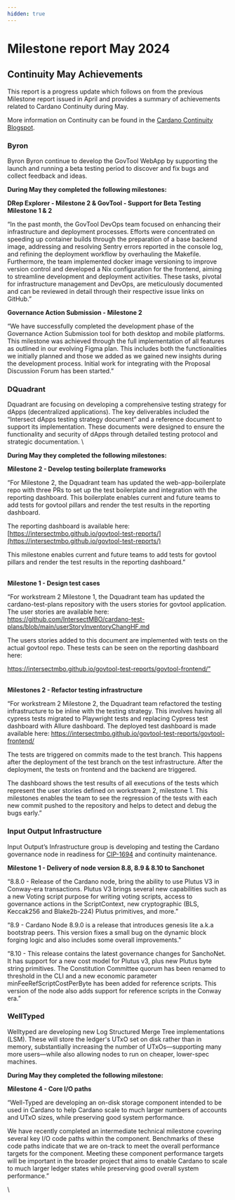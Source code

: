 ```yaml
---
hidden: true
---
```


# Milestone report May 2024

## **Continuity May Achievements**

This report is a progress update which follows on from the previous Milestone report issued in April and provides a summary of achievements related to Cardano Continuity during May.

More information on Continuity can be found in the [Cardano Continuity Blogspot](https://www.intersectmbo.org/news/cardano-continuity).

### Byron

Byron Byron continue to develop the GovTool WebApp by supporting the launch and running a beta testing period to discover and fix bugs and collect feedback and ideas.

**During May they completed the following milestones:**

**DRep Explorer - Milestone 2 & GovTool - Support for Beta Testing Milestone 1 & 2**

“In the past month, the GovTool DevOps team focused on enhancing their infrastructure and deployment processes. Efforts were concentrated on speeding up container builds through the preparation of a base backend image, addressing and resolving Sentry errors reported in the console log, and refining the deployment workflow by overhauling the Makefile. Furthermore, the team implemented docker image versioning to improve version control and developed a Nix configuration for the frontend, aiming to streamline development and deployment activities. These tasks, pivotal for infrastructure management and DevOps, are meticulously documented and can be reviewed in detail through their respective issue links on GitHub.”

**Governance Action Submission - Milestone 2**

“We have successfully completed the development phase of the Governance Action Submission tool for both desktop and mobile platforms. This milestone was achieved through the full implementation of all features as outlined in our evolving Figma plan. This includes both the functionalities we initially planned and those we added as we gained new insights during the development process. Initial work for integrating with the Proposal Discussion Forum has been started.”

### DQuadrant

Dquadrant are focusing on developing a comprehensive testing strategy for dApps (decentralized applications). The key deliverables included the “Intersect dApps testing strategy document” and a reference document to support its implementation. These documents were designed to ensure the functionality and security of dApps through detailed testing protocol and strategic documentation. \


**During May they completed the following milestones:**

**Milestone 2 - Develop testing boilerplate frameworks**

“For Milestone 2, the Dquadrant team has updated the web-app-boilerplate repo with three PRs to set up the test boilerplate and integration with the reporting dashboard. This boilerplate enables current and future teams to add tests for govtool pillars and render the test results in the reporting dashboard.

The reporting dashboard is available here: [https://intersectmbo.github.io/govtool-test-reports/](https://intersectmbo.github.io/govtool-test-reports/)

This milestone enables current and future teams to add tests for govtool pillars and render the test results in the reporting dashboard.”

\
**Milestone 1 - Design test cases**

“For workstream 2 Milestone 1, the Dquadrant team has updated the cardano-test-plans repository with the users stories for govtool application. The user stories are available here: https://github.com/IntersectMBO/cardano-test-plans/blob/main/userStoryInventoryChangHF.md

The users stories added to this document are implemented with tests on the actual govtool repo. These tests can be seen on the reporting dashboard here:

https://intersectmbo.github.io/govtool-test-reports/govtool-frontend/”

\
**Milestones 2 - Refactor testing infrastructure**

“For workstream 2 Milestone 2, the Dquadrant team refactored the testing infrastructure to be inline with the testing strategy. This involves having all cypress tests migrated to Playwright tests and replacing Cypress test dashboard with Allure dashboard. The deployed test dashboard is made available here: https://intersectmbo.github.io/govtool-test-reports/govtool-frontend/

The tests are triggered on commits made to the test branch. This happens after the deployment of the test branch on the test infrastructure. After the deployment, the tests on frontend and the backend are triggered.

The dashboard shows the test results of all executions of the tests which represent the user stories defined on workstream 2, milestone 1. This milestones enables the team to see the regression of the tests with each new commit pushed to the repository and helps to detect and debug the bugs early.”

### Input Output Infrastructure

Input Output’s Infrastructure group is developing and testing the Cardano governance node in readiness for [CIP-1694](https://www.1694.io/) and continuity maintenance.

**Milestone 1 - Delivery of node version 8.8, 8.9 & 8.10 to Sanchonet**

&#x20;“8.8.0 - Release of the Cardano node, bring the ability to use Plutus V3 in Conway-era transactions. Plutus V3 brings several new capabilities such as a new Voting script purpose for writing voting scripts, access to governance actions in the ScriptContext, new cryptographic (BLS, Keccak256 and Blake2b-224) Plutus primitives, and more.”

“8.9 - Cardano Node 8.9.0 is a release that introduces genesis lite a.k.a bootstrap peers. This version fixes a small bug on the dynamic block forging logic and also includes some overall improvements."

“8.10 - This release contains the latest governance changes for SanchoNet. It has support for a new cost model for Plutus v3, plus new Plutus byte string primitives. The Constitution Committee quorum has been renamed to threshold in the CLI and a new economic parameter minFeeRefScriptCostPerByte has been added for reference scripts. This version of the node also adds support for reference scripts in the Conway era.”

### WellTyped

Welltyped are developing new Log Structured Merge Tree implementations (LSM). These will store the ledger's UTxO set on disk rather than in memory, substantially increasing the number of UTxOs—supporting many more users—while also allowing nodes to run on cheaper, lower-spec machines.

**During May they completed the following milestone:**

**Milestone 4  - Core I/O paths**

“Well-Typed are developing an on-disk storage component intended to be used in Cardano to help Cardano scale to much larger numbers of accounts and UTxO sizes, while preserving good system performance.&#x20;

We have recently completed an intermediate technical milestone covering several key I/O code paths within the component. Benchmarks of these code paths indicate that we are on-track to meet the overall performance targets for the component. Meeting these component performance targets will be important in the broader project that aims to enable Cardano to scale to much larger ledger states while preserving good overall system performance.”

\
